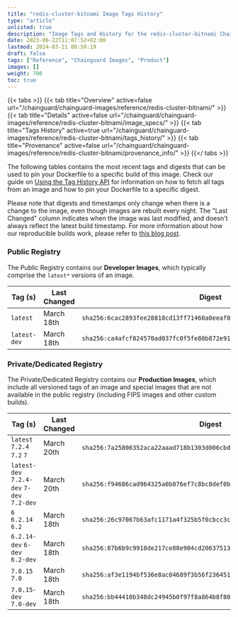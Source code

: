 ```yaml
---
title: "redis-cluster-bitnami Image Tags History"
type: "article"
unlisted: true
description: "Image Tags and History for the redis-cluster-bitnami Chainguard Image"
date: 2023-06-22T11:07:52+02:00
lastmod: 2024-03-21 00:59:19
draft: false
tags: ["Reference", "Chainguard Images", "Product"]
images: []
weight: 700
toc: true
---
```


{{< tabs >}}
{{< tab title="Overview" active=false url="/chainguard/chainguard-images/reference/redis-cluster-bitnami/" >}}
{{< tab title="Details" active=false url="/chainguard/chainguard-images/reference/redis-cluster-bitnami/image_specs/" >}}
{{< tab title="Tags History" active=true url="/chainguard/chainguard-images/reference/redis-cluster-bitnami/tags_history/" >}}
{{< tab title="Provenance" active=false url="/chainguard/chainguard-images/reference/redis-cluster-bitnami/provenance_info/" >}}
{{</ tabs >}}

The following tables contains the most recent tags and digests that can be used to pin your Dockerfile to a specific build of this image. Check our guide on [Using the Tag History API](/chainguard/chainguard-images/using-the-tag-history-api/) for information on how to fetch all tags from an image and how to pin your Dockerfile to a specific digest.

Please note that digests and timestamps only change when there is a change to the image, even though images are rebuilt every night. The "Last Changed" column indicates when the image was last modified, and doesn't always reflect the latest build timestamp. For more information about how our reproducible builds work, please refer to [this blog post](https://www.chainguard.dev/unchained/reproducing-chainguards-reproducible-image-builds).

### Public Registry
The Public Registry contains our **Developer Images**, which typically comprise the `latest*` versions of an image.

| Tag (s)       | Last Changed | Digest                                                                    |
|---------------|--------------|---------------------------------------------------------------------------|
|  `latest`     | March 18th   | `sha256:6cac2893fee28818cd13ff71460a0eeaf09eac6ee945815a4179539d29449be4` |
|  `latest-dev` | March 18th   | `sha256:ca4afcf824570ad037fc0f5fe80b872e91bbe30092e5b1ad8a8246b1a0267c00` |


### Private/Dedicated Registry
The Private/Dedicated Registry contains our **Production Images**, which include all versioned tags of an image and special images that are not available in the public registry (including FIPS images and other custom builds).

| Tag (s)                                     | Last Changed | Digest                                                                    |
|---------------------------------------------|--------------|---------------------------------------------------------------------------|
|  `latest` `7.2.4` `7.2` `7`                 | March 20th   | `sha256:7a25806352aca22aaad718b1303d006cbde0b2e323528146a6cecac701f9b655` |
|  `latest-dev` `7.2.4-dev` `7-dev` `7.2-dev` | March 20th   | `sha256:f94686cad964325a0b076ef7c8bc8def0bc6356efe8177dc7ebe3fe4b292be31` |
|  `6` `6.2.14` `6.2`                         | March 18th   | `sha256:26c97067b63afc1171a4f325b5f0cbcc3ccaf0df17acd2d778564ebf657b3583` |
|  `6.2.14-dev` `6-dev` `6.2-dev`             | March 18th   | `sha256:87b6b9c9918de217ce88e904cd206375131360b4d6d29b490b87804dbf814950` |
|  `7.0.15` `7.0`                             | March 18th   | `sha256:af3e1194bf536e8ac04689f3b56f236451e36b2ad67363d5bb1017a62bd53741` |
|  `7.0.15-dev` `7.0-dev`                     | March 18th   | `sha256:bb44410b348dc24945b0f97f8a864b8f805d89abab2f8559cf4be0ffcd97375e` |

